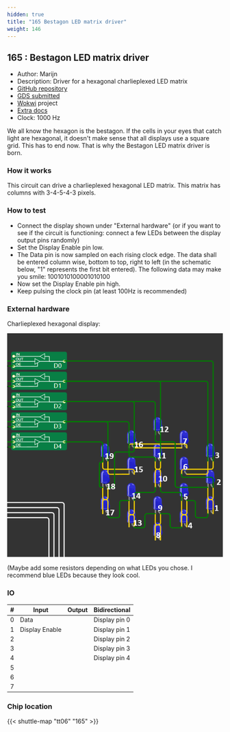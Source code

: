 ```yaml
---
hidden: true
title: "165 Bestagon LED matrix driver"
weight: 146
---
```


## 165 : Bestagon LED matrix driver

* Author: Marijn
* Description: Driver for a hexagonal charlieplexed LED matrix
* [GitHub repository](https://github.com/x3e/tt06-wokwi-template)
* [GDS submitted](https://github.com/x3e/tt06-wokwi-template/actions/runs/8710630655)
* [Wokwi](https://wokwi.com/projects/395054564978002945) project
* [Extra docs](None)
* Clock: 1000 Hz

<!---

This file is used to generate your project datasheet. Please fill in the information below and delete any unused
sections.

You can also include images in this folder and reference them in the markdown. Each image must be less than
512 kb in size, and the combined size of all images must be less than 1 MB.
-->


We all  know the hexagon is the bestagon. If the cells in your eyes that catch light are hexagonal, it doesn't make sense that all displays use a square grid. This has to end now. That is why the Bestagon LED matrix driver is born.

### How it works

This circuit can drive a charlieplexed hexagonal LED matrix. This matrix has columns with 3-4-5-4-3 pixels.

### How to test

- Connect the display shown under "External hardware" (or if you want to see if the circuit is functioning: connect a few LEDs between the display output pins randomly)
- Set the Display Enable pin low.
- The Data pin is now sampled on each rising clock edge. The data shall be entered column wise, bottom to top, right to left (in the schematic below, "1" represents the first bit entered).
  The following data may make you smile: 1001010100001010100
- Now set the Display Enable pin high.
- Keep pulsing the clock pin (at least 100Hz is recommended)

### External hardware

Charlieplexed hexagonal display:

![Schematic with LED numbering](https://github.com/x3e/tt06-wokwi-template/blob/main/docs/schematic.png?raw=true)

(Maybe add some resistors depending on what LEDs you chose. I recommend blue LEDs because they look cool.


### IO

| # | Input          | Output         | Bidirectional   |
| - | -------------- | -------------- | --------------- |
| 0 | Data |  | Display pin 0 |
| 1 | Display Enable |  | Display pin 1 |
| 2 |  |  | Display pin 2 |
| 3 |  |  | Display pin 3 |
| 4 |  |  | Display pin 4 |
| 5 |  |  |  |
| 6 |  |  |  |
| 7 |  |  |  |

### Chip location

{{< shuttle-map "tt06" "165" >}}
